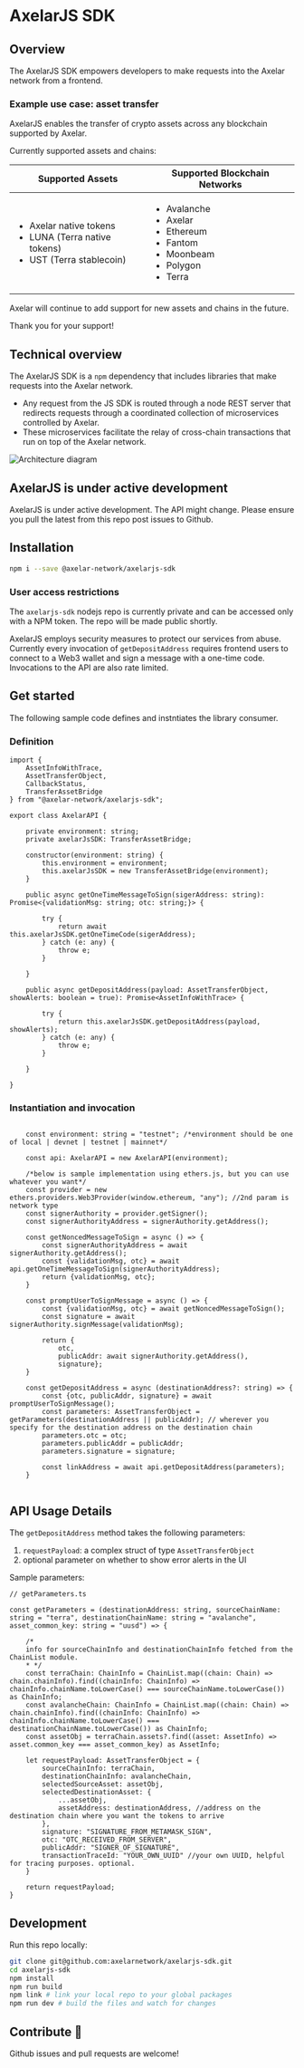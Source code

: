 # AxelarJS SDK

## Overview

The AxelarJS SDK empowers developers to make requests into the Axelar network from a frontend.

### Example use case: asset transfer

AxelarJS enables the transfer of crypto assets across any blockchain supported by Axelar.

Currently supported assets and chains:

| Supported Assets  | Supported Blockchain Networks |
| ------------- | ------------- |
| <ul><li>Axelar native tokens</li><li>LUNA (Terra native tokens)</li><li>UST (Terra stablecoin)</li></ul> | <ul><li>Avalanche</li><li>Axelar</li><li>Ethereum</li><li>Fantom</li><li>Moonbeam</li><li>Polygon</li><li>Terra</li></ul> |

Axelar will continue to add support for new assets and chains in the future.

Thank you for your support!

## Technical overview

The AxelarJS SDK is a `npm` dependency that includes libraries that make requests into the Axelar network. 

- Any request from the JS SDK is routed through a node REST server that redirects requests through a coordinated collection of microservices controlled by Axelar.
- These microservices facilitate the relay of cross-chain transactions that run on top of the Axelar network.

![Architecture diagram](sdk-diagram.png)

## AxelarJS is under active development

AxelarJS is under active development.  The API might change.  Please ensure you pull the latest from this repo post issues to Github.

## Installation

```bash
npm i --save @axelar-network/axelarjs-sdk
```

### User access restrictions

The `axelarjs-sdk` nodejs repo is currently private and can be accessed only with a NPM token.  The repo will be made public shortly.

AxelarJS employs security measures to protect our services from abuse.  Currently every invocation of `getDepositAddress` requires frontend users to connect to a Web3 wallet and sign a message with a one-time code.  Invocations to the API are also rate limited.

## Get started

The following sample code defines and instntiates the library consumer.

### Definition

```tsx
import {
    AssetInfoWithTrace,
    AssetTransferObject,
    CallbackStatus,
    TransferAssetBridge
} from "@axelar-network/axelarjs-sdk";

export class AxelarAPI {

    private environment: string;
    private axelarJsSDK: TransferAssetBridge;

    constructor(environment: string) {
        this.environment = environment;
        this.axelarJsSDK = new TransferAssetBridge(environment);
    }

	public async getOneTimeMessageToSign(sigerAddress: string): Promise<{validationMsg: string; otc: string;}> {

		try {
			return await this.axelarJsSDK.getOneTimeCode(sigerAddress);
		} catch (e: any) {
			throw e;
		}

	}

    public async getDepositAddress(payload: AssetTransferObject, showAlerts: boolean = true): Promise<AssetInfoWithTrace> {

        try {
            return this.axelarJsSDK.getDepositAddress(payload, showAlerts);
        } catch (e: any) {
            throw e;
        }
        
    }

}
```

### Instantiation and invocation

```tsx

    const environment: string = "testnet"; /*environment should be one of local | devnet | testnet | mainnet*/
    
    const api: AxelarAPI = new AxelarAPI(environment);

    /*below is sample implementation using ethers.js, but you can use whatever you want*/
    const provider = new ethers.providers.Web3Provider(window.ethereum, "any"); //2nd param is network type
    const signerAuthority = provider.getSigner();
    const signerAuthorityAddress = signerAuthority.getAddress();

    const getNoncedMessageToSign = async () => {
	    const signerAuthorityAddress = await signerAuthority.getAddress();
	    const {validationMsg, otc} = await api.getOneTimeMessageToSign(signerAuthorityAddress);
	    return {validationMsg, otc};
    }

    const promptUserToSignMessage = async () => {
	    const {validationMsg, otc} = await getNoncedMessageToSign();
	    const signature = await signerAuthority.signMessage(validationMsg);

	    return {
		    otc,
		    publicAddr: await signerAuthority.getAddress(),
		    signature};
    }

    const getDepositAddress = async (destinationAddress?: string) => {
	    const {otc, publicAddr, signature} = await promptUserToSignMessage();
	    const parameters: AssetTransferObject = getParameters(destinationAddress || publicAddr); // wherever you specify for the destination address on the destination chain
	    parameters.otc = otc;
	    parameters.publicAddr = publicAddr;
	    parameters.signature = signature;

	    const linkAddress = await api.getDepositAddress(parameters);
    }
    

```

## API Usage Details

The `getDepositAddress` method takes the following parameters:

1. `requestPayload`: a complex struct of type `AssetTransferObject`
2. optional parameter on whether to show error alerts in the UI

Sample parameters:
```tsx
// getParameters.ts

const getParameters = (destinationAddress: string, sourceChainName: string = "terra", destinationChainName: string = "avalanche", asset_common_key: string = "uusd") => {

	/*
	info for sourceChainInfo and destinationChainInfo fetched from the ChainList module. 
	* */
	const terraChain: ChainInfo = ChainList.map((chain: Chain) => chain.chainInfo).find((chainInfo: ChainInfo) => chainInfo.chainName.toLowerCase() === sourceChainName.toLowerCase()) as ChainInfo;
	const avalancheChain: ChainInfo = ChainList.map((chain: Chain) => chain.chainInfo).find((chainInfo: ChainInfo) => chainInfo.chainName.toLowerCase() === destinationChainName.toLowerCase()) as ChainInfo;
	const assetObj = terraChain.assets?.find((asset: AssetInfo) => asset.common_key === asset_common_key) as AssetInfo;

	let requestPayload: AssetTransferObject = {
		sourceChainInfo: terraChain,
		destinationChainInfo: avalancheChain,
		selectedSourceAsset: assetObj,
		selectedDestinationAsset: {
			...assetObj,
			assetAddress: destinationAddress, //address on the destination chain where you want the tokens to arrive
		},
		signature: "SIGNATURE_FROM_METAMASK_SIGN",
		otc: "OTC_RECEIVED_FROM_SERVER",
		publicAddr: "SIGNER_OF_SIGNATURE",
		transactionTraceId: "YOUR_OWN_UUID" //your own UUID, helpful for tracing purposes. optional.
	}

	return requestPayload;
}
```

## Development

Run this repo locally:

```bash
git clone git@github.com:axelarnetwork/axelarjs-sdk.git
cd axelarjs-sdk
npm install
npm run build
npm link # link your local repo to your global packages
npm run dev # build the files and watch for changes
```

## Contribute 🎉

Github issues and pull requests are welcome!
